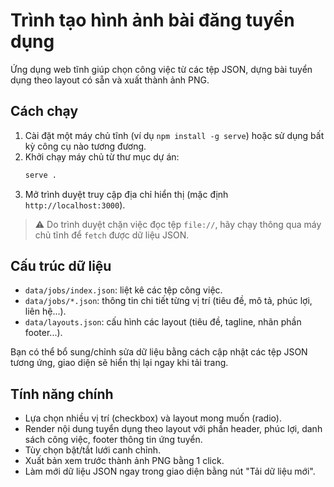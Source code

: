 # Trình tạo hình ảnh bài đăng tuyển dụng

Ứng dụng web tĩnh giúp chọn công việc từ các tệp JSON, dựng bài tuyển dụng theo layout có sẵn và xuất thành ảnh PNG.

## Cách chạy

1. Cài đặt một máy chủ tĩnh (ví dụ `npm install -g serve`) hoặc sử dụng bất kỳ công cụ nào tương đương.
2. Khởi chạy máy chủ từ thư mục dự án:
   ```bash
   serve .
   ```
3. Mở trình duyệt truy cập địa chỉ hiển thị (mặc định `http://localhost:3000`).

> ⚠️ Do trình duyệt chặn việc đọc tệp `file://`, hãy chạy thông qua máy chủ tĩnh để `fetch` được dữ liệu JSON.

## Cấu trúc dữ liệu

- `data/jobs/index.json`: liệt kê các tệp công việc.
- `data/jobs/*.json`: thông tin chi tiết từng vị trí (tiêu đề, mô tả, phúc lợi, liên hệ...).
- `data/layouts.json`: cấu hình các layout (tiêu đề, tagline, nhãn phần footer...).

Bạn có thể bổ sung/chỉnh sửa dữ liệu bằng cách cập nhật các tệp JSON tương ứng, giao diện sẽ hiển thị lại ngay khi tải trang.

## Tính năng chính

- Lựa chọn nhiều vị trí (checkbox) và layout mong muốn (radio).
- Render nội dung tuyển dụng theo layout với phần header, phúc lợi, danh sách công việc, footer thông tin ứng tuyển.
- Tùy chọn bật/tắt lưới canh chỉnh.
- Xuất bản xem trước thành ảnh PNG bằng 1 click.
- Làm mới dữ liệu JSON ngay trong giao diện bằng nút "Tải dữ liệu mới".
